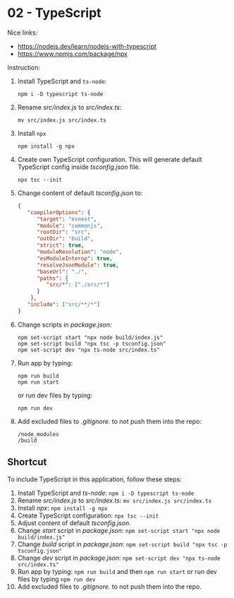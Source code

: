 # 02 - TypeScript

Nice links:
- https://nodejs.dev/learn/nodejs-with-typescript
- https://www.npmjs.com/package/npx

Instruction:

1. Install TypeScript and ```ts-node```:
   ```shell
   npm i -D typescript ts-node
   ```

2. Rename _src/index.js_ to _src/index.ts_:
   ```shell
   mv src/index.js src/index.ts
   ```

3. Install ```npx``` 
   ```shell
   npm install -g npx
   ```

4. Create own TypeScript configuration. This will generate default TypeScript config inside _tsconfig.json_ file.
   ```shell
   npx tsc --init
   ```

5. Change content of default _tsconfig.json_ to:
   ```json
   {
      "compilerOptions": {
         "target": "esnext",
         "module": "commonjs",
         "rootDir": "src",
         "outDir": "build",
         "strict": true,
         "moduleResolution": "node",
         "esModuleInterop": true,
         "resolveJsonModule": true,
         "baseUrl": "./",
         "paths": {
            "src/*": ["./src/*"]
         }
       },
      "include": ["src/**/*"]
   }
   ```

6. Change scripts in _package.json_:
   ```shell
   npm set-script start "npx node build/index.js"
   npm set-script build "npx tsc -p tsconfig.json"
   npm set-script dev "npx ts-node src/index.ts"
   ```

7. Run app by typing:
   ```shell
   npm run build
   npm run start
   ```

   or run dev files by typing:
   ```shell
   npm run dev
   ```

8. Add excluded files to *.gitignore.* to not push them into the repo:
   ```text .gitignore
   /node_modules
   /build
   ```

## Shortcut

To include TypeScript in this application, follow these steps:

1. Install TypeScript and *ts-node*: ```npm i -D typescript ts-node```
2. Rename *src/index.js* to *src/index.ts*: ```mv src/index.js src/index.ts```
3. Install *npx*: ```npm install -g npx```
4. Create TypeScript configuration: ```npx tsc --init```
5. Adjust content of default _tsconfig.json_.
6. Change *start* script in *package.json*: ```npm set-script start "npx node build/index.js"```
7. Change *build* script in *package.json*: ```npm set-script build "npx tsc -p tsconfig.json"```
8. Change *dev* script in *package.json*: ```npm set-script dev "npx ts-node src/index.ts"```
9. Run app by typing: ```npm run build``` and then ```npm run start``` or run dev files by typing ```npm run dev```
10. Add excluded files to *.gitignore.* to not push them into the repo.
